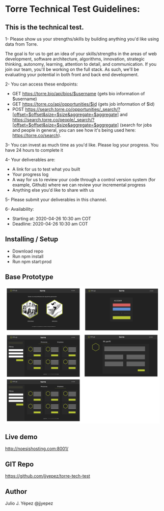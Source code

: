 # Torre Technical Test Guidelines:

## This is the technical test.

1- Please show us your strengths/skills by building anything you'd like using data from Torre.

The goal is for us to get an idea of your skills/strengths in the areas of web development, software architecture, algorithms, innovation, strategic thinking, autonomy, learning, attention to detail, and communication. If you join our team, you'll be working on the full stack. As such, we'll be evaluating your potential in both front and back end development.

2- You can access these endpoints:

-   GET https://torre.bio/api/bios/$username (gets bio information of \$username)
-   GET https://torre.co/api/opportunities/$id (gets job information of \$id)
-   POST https://search.torre.co/opportunities/_search/?[offset=$offset&size=$size&aggregate=$aggregate] and https://search.torre.co/people/_search/?[offset=$offset&size=$size&aggregate=$aggregate] (search for jobs and people in general, you can see how it's being used here: https://torre.co/search).

3- You can invest as much time as you'd like.
Please log your progress.
You have 24 hours to complete it

4- Your deliverables are:

-   A link for us to test what you built
-   Your progress log
-   A way for us to review your code through a control version system (for example, Github) where we can review your incremental progress
-   Anything else you'd like to share with us

5- Please submit your deliverables in this channel.

6- Availability:

-   Starting at: 2020-04-26 10:30 am COT
-   Deadline: 2020-04-26 10:30 am COT

## Installing / Setup
- Download repo
- Run npm install
- Run npm start:prod

## Base Prototype
![base_prototybe](./resources/prototype_v0.png "Prototype v0")

## Live demo
http://noesishosting.com:8001/

## GIT Repo
https://github.com/jjyepez/torre-tech-test

## Author
Julio J. Yépez
@jjyepez
